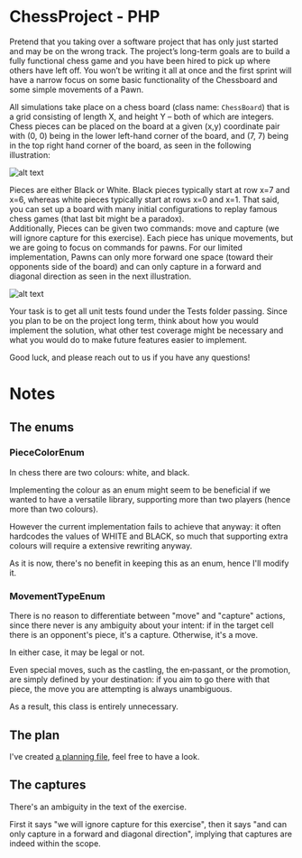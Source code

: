 # ChessProject - PHP

Pretend that you taking over a software project that has only just started and may be on the wrong track. The project’s long-term goals are to build a fully functional chess game and you have been hired to pick up where others have left off.  You won’t be writing it all at once and the first sprint will have a narrow focus on some basic functionality of the Chessboard and some simple movements of a Pawn.

All simulations take place on a chess board (class name: `ChessBoard`) that is a grid consisting of length X, and height Y – both of which are integers.  Chess pieces can be placed on the board at a given (x,y) coordinate pair with (0, 0) being in the lower left-hand corner of the board, and (7, 7) being in the top right hand corner of the board, as seen in the following illustration:

![alt text](http://www.chessvariants.org/d.chess/startup.gif)

Pieces are either Black or White.  Black pieces typically start at row x=7 and x=6, whereas white pieces typically start at rows x=0 and x=1.  That said, you can set up a board with many initial configurations to replay famous chess games (that last bit might be a paradox).  
Additionally, Pieces can be given two commands: move and capture (we will ignore capture for this exercise). Each piece has unique movements, but we are going to focus on commands for pawns.  For our limited implementation, Pawns can only more forward one space (toward their opponents side of the board) and can only capture in a forward and diagonal direction as seen in the next illustration.

![alt text](http://www.chessvariants.org/d.chess/pawnmove.gif)

Your task is to get all unit tests found under the Tests folder passing. Since you plan to be on the project long term, think about how you would implement the solution, what other test coverage might be necessary and what you would do to make future features easier to implement.

Good luck, and please reach out to us if you have any questions!

# Notes

## The enums

### PieceColorEnum
In chess there are two colours: white, and black.

Implementing the colour as an enum might seem to be beneficial if we wanted to have a versatile library, supporting more than two players (hence more than two colours).

However the current implementation fails to achieve that anyway: it often hardcodes the values of WHITE and BLACK, so much that supporting extra colours will require a extensive rewriting anyway.

As it is now, there's no benefit in keeping this as an enum, hence I'll modify it.

### MovementTypeEnum
There is no reason to differentiate between "move" and "capture" actions, since there never is any ambiguity about your intent: if in the target cell there is an opponent's piece, it's a capture. Otherwise, it's a move.

In either case, it may be legal or not.

Even special moves, such as the castling, the en‑passant, or the promotion, are simply defined by your destination: if you aim to go there with that piece, the move you are attempting is always unambiguous.

As a result, this class is entirely unnecessary.

## The plan
I've created [a planning file](Plan.md), feel free to have a look.

## The captures
There's an ambiguity in the text of the exercise.

First it says "we will ignore capture for this exercise", then it says "and can only capture in a forward and diagonal direction", implying that captures are indeed within the scope.
